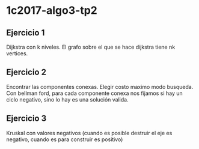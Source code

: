 # 1c2017-algo3-tp2

## Ejercicio 1
Dijkstra con k niveles. El grafo sobre el que se hace dijkstra tiene nk vertices.

## Ejercicio 2
Encontrar las componentes conexas. Elegir costo maximo modo busqueda. Con bellman ford, para cada componente conexa nos fijamos si hay un ciclo negativo, 
sino lo hay es una solución valida.

## Ejercicio 3
Kruskal con valores negativos (cuando es posible destruir el eje es negativo, cuando es para construir es positivo)
